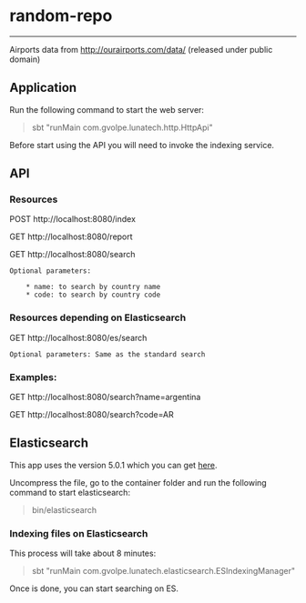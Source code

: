 # random-repo
-------------

Airports data from http://ourairports.com/data/ (released under public domain)

## Application

Run the following command to start the web server:
> sbt "runMain com.gvolpe.lunatech.http.HttpApi"

Before start using the API you will need to invoke the indexing service.

## API

### Resources
POST http://localhost:8080/index

GET  http://localhost:8080/report

GET  http://localhost:8080/search

    Optional parameters:

        * name: to search by country name
        * code: to search by country code

### Resources depending on Elasticsearch

GET  http://localhost:8080/es/search

    Optional parameters: Same as the standard search

### Examples:
GET  http://localhost:8080/search?name=argentina

GET  http://localhost:8080/search?code=AR

## Elasticsearch

This app uses the version 5.0.1 which you can get [here](https://www.elastic.co/downloads/past-releases/elasticsearch-5-0-1).

Uncompress the file, go to the container folder and run the following command to start elasticsearch:
> bin/elasticsearch

### Indexing files on Elasticsearch

This process will take about 8 minutes:
> sbt "runMain com.gvolpe.lunatech.elasticsearch.ESIndexingManager"

Once is done, you can start searching on ES.
